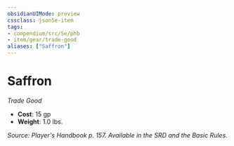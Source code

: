 ```yaml
---
obsidianUIMode: preview
cssclass: json5e-item
tags:
- compendium/src/5e/phb
- item/gear/trade-good
aliases: ["Saffron"]
---
```

# Saffron
*Trade Good*  

- **Cost**: 15 gp
- **Weight**: 1.0 lbs.

*Source: Player's Handbook p. 157. Available in the SRD and the Basic Rules.*